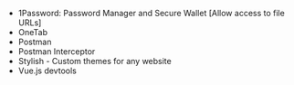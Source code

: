 * 1Password: Password Manager and Secure Wallet [Allow access to file URLs]
* OneTab
* Postman
* Postman Interceptor
* Stylish - Custom themes for any website
* Vue.js devtools
